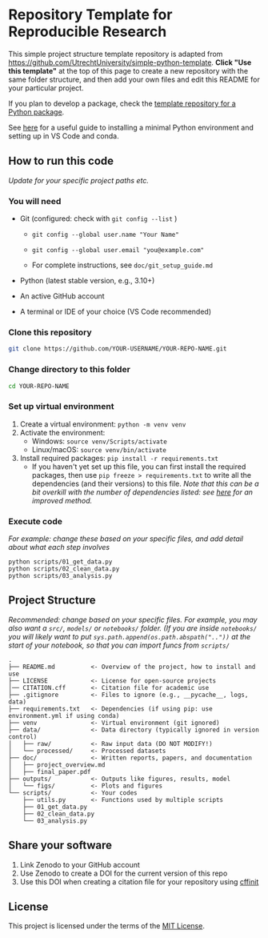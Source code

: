 # Repository Template for Reproducible Research

This simple project structure template repository is adapted from https://github.com/UtrechtUniversity/simple-python-template. **Click "Use this template"** at the top of this page to create a new repository with the same folder structure, and then add your own files and edit this README for your particular project.

If you plan to develop a package, check the [template repository for a Python package](https://github.com/UtrechtUniversity/re-python-package).

See [here](https://github.com/DenisMot/Python-minimal-install) for a useful guide to installing a minimal Python environment and setting up in VS Code and conda.

## How to run this code 

*Update for your specific project paths etc.*

### You will need

-   Git (configured: check with `git config --list` )

    -   `git config --global user.name "Your Name"`

    -   `git config --global user.email "you@example.com"`

    -   For complete instructions, see `doc/git_setup_guide.md`

-   Python (latest stable version, e.g., 3.10+)

-   An active GitHub account

-   A terminal or IDE of your choice (VS Code recommended)

### Clone this repository 

```sh
git clone https://github.com/YOUR-USERNAME/YOUR-REPO-NAME.git
```

### Change directory to this folder

```sh
cd YOUR-REPO-NAME
```

### Set up virtual environment
1. Create a virtual environment: `python -m venv venv`
2. Activate the environment:
    - Windows: `source venv/Scripts/activate`
    - Linux/macOS: `source venv/bin/activate` 
3. Install required packages: `pip install -r requirements.txt`
    - If you haven't yet set up this file, you can first install the required packages, then use `pip freeze > requirements.txt` to write all the dependencies (and their versions) to this file. *Note that this can be a bit overkill with the number of dependencies listed: see [here](https://calmcode.io/course/pip-tools/compile) for an improved method.*

### Execute code
*For example: change these based on your specific files, and add detail about what each step involves*
```
python scripts/01_get_data.py
python scripts/02_clean_data.py
python scripts/03_analysis.py
```

## Project Structure
*Recommended: change based on your specific files. For example, you may also want a `src/`, `models/` or `notebooks/` folder. (If you are inside `notebooks/` you will likely want to put `sys.path.append(os.path.abspath(".."))` at the start of your notebook, so that you can import funcs from `scripts/`*

```
.
├── README.md          <- Overview of the project, how to install and use 
├── LICENSE            <- License for open-source projects
│── CITATION.cff       <- Citation file for academic use
├── .gitignore         <- Files to ignore (e.g., __pycache__, logs, data)
├── requirements.txt   <- Dependencies (if using pip: use environment.yml if using conda)
├── venv               <- Virtual environment (git ignored)
├── data/              <- Data directory (typically ignored in version control)
│   ├── raw/           <- Raw input data (DO NOT MODIFY!)
│   └── processed/     <- Processed datasets
├── doc/               <- Written reports, papers, and documentation
│   ├── project_overview.md
│   ├── final_paper.pdf
├── outputs/           <- Outputs like figures, results, model
│   └── figs/          <- Plots and figures
└── scripts/           <- Your codes
    ├── utils.py       <- Functions used by multiple scripts
    ├── 01_get_data.py
    ├── 02_clean_data.py
    └── 03_analysis.py

```

## Share your software

1. Link Zenodo to your GitHub account
2. Use Zenodo to create a DOI for the current version of this repo
2. Use this DOI when creating a citation file for your repository using [cffinit](https://citation-file-format.github.io/cff-initializer-javascript/#/)

## License

This project is licensed under the terms of the [MIT License](/LICENSE).
